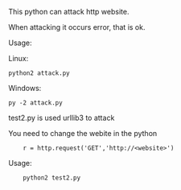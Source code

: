 This python can attack http website.


When attacking it occurs error, that is ok. 


Usage:
    
  Linux:
 
    python2 attack.py
 Windows:
 
    py -2 attack.py

test2.py is used urllib3 to attack

You need to change the webite in the python

        r = http.request('GET','http://<website>')
Usage:

        python2 test2.py
